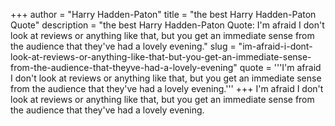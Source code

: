 +++
author = "Harry Hadden-Paton"
title = "the best Harry Hadden-Paton Quote"
description = "the best Harry Hadden-Paton Quote: I'm afraid I don't look at reviews or anything like that, but you get an immediate sense from the audience that they've had a lovely evening."
slug = "im-afraid-i-dont-look-at-reviews-or-anything-like-that-but-you-get-an-immediate-sense-from-the-audience-that-theyve-had-a-lovely-evening"
quote = '''I'm afraid I don't look at reviews or anything like that, but you get an immediate sense from the audience that they've had a lovely evening.'''
+++
I'm afraid I don't look at reviews or anything like that, but you get an immediate sense from the audience that they've had a lovely evening.
